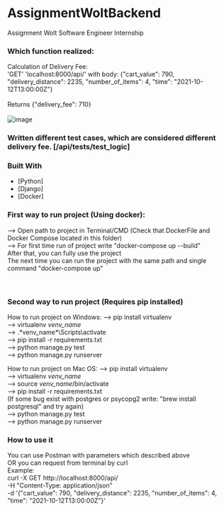 # AssignmentWoltBackend
Assignment Wolt Software Engineer Internship

### Which function realized:
Calculation of Delivery Fee: <br>
'GET' 'localhost:8000/api/' with body: {"cart_value": 790, "delivery_distance": 2235, "number_of_items": 4, "time": "2021-10-12T13:00:00Z"}<br><br>
Returns {"delivery_fee": 710}<br><br>
![image](https://user-images.githubusercontent.com/78027392/215882425-e0e5a388-4b7f-4c7f-8b2a-a15d219eae16.png)


### Written different test cases, which are considered different delivery fee. [/api/tests/test_logic]

### Built With
* [Python]
* [Django]
* [Docker]<br>

### First way to run project (Using docker): <br>
--> Open path to project in Terminal/CMD (Check that DockerFile and Docker Compose located in this folder) <br>
--> For first time run of project write "docker-compose up --build" <br>
After that, you can fully use the project <br>
The next time you can run the project with the same path and single command "docker-compose up" <br>
<br><br>
### Second way to run project (Requires pip installed)
How to run project on Windows:
--> pip install virtualenv <br>
--> virtualenv *venv_name* <br>
--> .\*venv_name*\Scripts\activate <br>
--> pip install -r requirements.txt <br>
--> python manage.py test <br>
--> python manage.py runserver <br>

How to run project on Mac OS:
--> pip install virtualenv <br>
--> virtualenv *venv_name* <br>
--> source *venv_name*/bin/activate <br>
--> pip install -r requirements.txt <br>
(If some bug exist with postgres or psycopg2 write: "brew install postgresql" and try again)
<br>
--> python manage.py test <br>
--> python manage.py runserver <br>

### How to use it
You can use Postman with parameters which described above <br>
OR you can request from terminal by curl <br>
Example: <br>
   curl -X GET http://localhost:8000/api/ <br>
   -H "Content-Type: application/json" <br>
   -d '{"cart_value": 790, "delivery_distance": 2235, "number_of_items": 4, "time": "2021-10-12T13:00:00Z"}' <br>


